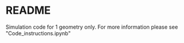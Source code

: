 # README

Simulation code for 1 geometry only. For more information please see "Code_instructions.ipynb"



